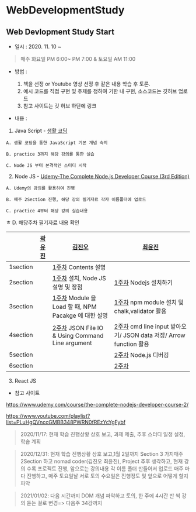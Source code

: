 # WebDevelopmentStudy

## Web Devlopment Study Start
 - 일시 : 2020. 11. 10 ~
 > 매주 화요일 PM 6:00~ PM 7:00  &  토요일 AM 11:00
 
 - 방법 : 
   1. 책을 선정 or Youtube 영상 선정 후 같은 내용 학습 후 토론.
   2. 예시 코드를 직접 구현 및 주제를 정하여  기한 내 구현, 소스코드는 깃허브 업로드
   3. 참고 사이트는 깃 허브 하단에 링크

 - 내용 :

  1. Java Script - [생활 코딩](https://www.youtube.com/playlist?list=PLuHgQVnccGMBB348PWRN0fREzYcYgFybf)


    
    A. 생활 코딩을 통한 JavaScript 기본 개념 숙지

    B. practice 3까지 해당 강의를 통한 실습

    C. Node JS 부터 본격적인 스터디 시작

  2. Node JS - [Udemy-The Complete Node.js Developer Course (3rd Edition)](https://www.udemy.com/course/the-complete-nodejs-developer-course-2/)

    
    A. Udemy의 강의를 활용하여 진행

    B. 매주 2Section 진행, 해당 강의 필기자료 각자 이름폴더에 업로드
    
    C. practice 4부터 해당 강의 실습내용 
ㅎ
    D. 해당주차 필기자료 내용 확인

  |       | [곽유진](https://github.com/dbelse)          | [김진오](https://github.com/Kimjino1996)        | [최윤진](https://github.com/yoonjin-choi)        |
  | :---: | ---------- | -------- | ------- |
  | 1section |  | [1주차](https://github.com/Kimjino1996/WebDevelopmentStudy/tree/main/kimjino/1week) Contents 설명 |    |
  | 2section |  | [1주차](https://github.com/Kimjino1996/WebDevelopmentStudy/tree/main/kimjino/1week) 설치, Node JS 설명 및 장점 |[1주차](https://github.com/Kimjino1996/WebDevelopmentStudy/blob/main/yoonjin/Week1.md) Nodejs 설치하기  |
  | 3section |  | [1주차](https://github.com/Kimjino1996/WebDevelopmentStudy/tree/main/kimjino/1week) Module 을 Load 할 때, NPM Pacakge 에 대한 설명 |[1주차](https://github.com/Kimjino1996/WebDevelopmentStudy/blob/main/yoonjin/Week1.md) npm module 설치 및 chalk,validator 활용  |
  | 4section |  |[2주차](https://github.com/Kimjino1996/WebDevelopmentStudy/tree/main/kimjino/2week) JSON File IO & Using Command Line argument  |[2주차](https://github.com/Kimjino1996/WebDevelopmentStudy/blob/main/yoonjin/Week2.md) cmd line input 받아오기/      JSON data 저장/ Arrow function 활용  |
  | 5section |  |  |[2주차](https://github.com/Kimjino1996/WebDevelopmentStudy/blob/main/yoonjin/Week2.md) Node.js 디버깅  |
  | 6section |  |  |[2주차](https://github.com/Kimjino1996/WebDevelopmentStudy/blob/main/yoonjin/Week2.md)   |


  3. React JS

  * 참고 사이트

  https://www.udemy.com/course/the-complete-nodejs-developer-course-2/

  https://www.youtube.com/playlist?list=PLuHgQVnccGMBB348PWRN0fREzYcYgFybf
  
  > 2020/11/17: 
  >현재 학습 진행상황 상호 보고, 과제 제출, 추후 스터디 일정 설정, 학습 계획

  > 2020/12/31:
  >현재 학습 진행상황 상호 보고,1월 2일까지 Section 3 가지매주 2Section 하고 nomad coder(김진오 최윤진), Project 추후 생각하고, 현재 강의 수록 프로젝트 진행, 앞으로는 강의내용 각 이름 폴더 만들어서 업로드 매주 마다 진행하고, 매주 토요일날 서로 토의 수요일은 진행정도 및 앞으로 어떻게 할지 파악 

  > 2021/01/02:
  > 다음 시간까지 DOM 개념 파악하고 토의, 한 주에 4시간 반 씩 강의 듣는 걸로 변경=> 다음주 34강까지
